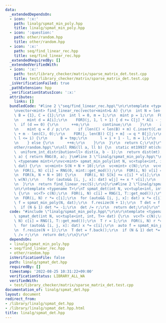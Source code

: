 ```yaml
---
data:
  _extendedDependsOn:
  - icon: ':x:'
    path: linalg/spmat_min_poly.hpp
    title: linalg/spmat_min_poly.hpp
  - icon: ':question:'
    path: other/random.hpp
    title: other/random.hpp
  - icon: ':x:'
    path: seq/find_linear_rec.hpp
    title: seq/find_linear_rec.hpp
  _extendedRequiredBy: []
  _extendedVerifiedWith:
  - icon: ':x:'
    path: test/library_checker/matrix/sparse_matrix_det.test.cpp
    title: test/library_checker/matrix/sparse_matrix_det.test.cpp
  _isVerificationFailed: true
  _pathExtension: hpp
  _verificationStatusIcon: ':x:'
  attributes:
    links: []
  bundledCode: "#line 2 \"seq/find_linear_rec.hpp\"\n\r\ntemplate <typename mint>\r\
    \nvector<mint> find_linear_rec(vector<mint>& A) {\r\n  int N = len(A);\r\n  vc<mint>\
    \ B = {1}, C = {1};\r\n  int l = 0, m = 1;\r\n  mint p = 1;\r\n  FOR(i, N) {\r\
    \n    mint d = A[i];\r\n    FOR3(j, 1, l + 1) { d += C[j] * A[i - j]; }\r\n  \
    \  if (d == 0) {\r\n      ++m;\r\n      continue;\r\n    }\r\n    auto tmp = C;\r\
    \n    mint q = d / p;\r\n    if (len(C) < len(B) + m) C.insert(C.end(), len(B)\
    \ + m - len(C), 0);\r\n    FOR(j, len(B)) C[j + m] -= q * B[j];\r\n    if (l +\
    \ l <= i) {\r\n      B = tmp;\r\n      l = i + 1 - l, m = 1;\r\n      p = d;\r\
    \n    } else {\r\n      ++m;\r\n    }\r\n  }\r\n  return C;\r\n}\r\n#line 2 \"\
    other/random.hpp\"\n\nll RNG(ll a, ll b) {\n  static mt19937 mt(chrono::steady_clock::now().time_since_epoch().count());\n\
    \  uniform_int_distribution<ll> dist(a, b - 1);\n  return dist(mt);\n}\n\nll RNG(ll\
    \ a) { return RNG(0, a); }\n#line 3 \"linalg/spmat_min_poly.hpp\"\n\r\ntemplate\
    \ <typename mint>\r\nvc<mint> spmat_min_poly(int N, vc<tuple<int, int, mint>>\
    \ dat) {\r\n  vc<mint> S(N + N + 10);\r\n  vc<mint> c(N);\r\n  vc<mint> v(N);\r\
    \n  FOR(i, N) c[i] = RNG(0, mint::get_mod());\r\n  FOR(i, N) v[i] = RNG(0, mint::get_mod());\r\
    \n  FOR(k, N + N + 10) {\r\n    FOR(i, N) S[k] += c[i] * v[i];\r\n    vc<mint>\
    \ w(N);\r\n    for (auto&& [i, j, x]: dat) w[j] += x * v[i];\r\n    swap(v, w);\r\
    \n  }\r\n  return find_linear_rec(S);\r\n}\r\n#line 2 \"linalg/spmat_det.hpp\"\
    \n\r\ntemplate <typename T>\r\nT spmat_det(int N, vc<tuple<int, int, T>> dat)\
    \ {\r\n  vc<T> c(N);\r\n  FOR(i, N) c[i] = RNG(1, T::get_mod());\r\n  T r = 1;\r\
    \n  FOR(i, N) r *= c[i];\r\n  for (auto&& [i, j, x]: dat) x *= c[i];\r\n  auto\
    \ f = spmat_min_poly(N, dat);\r\n  f.resize(N + 1);\r\n  T det = f.back();\r\n\
    \  if (N & 1) det *= -1;\r\n  det /= r;\r\n  return det;\r\n}\r\n"
  code: "#include \"linalg/spmat_min_poly.hpp\"\r\n\r\ntemplate <typename T>\r\nT\
    \ spmat_det(int N, vc<tuple<int, int, T>> dat) {\r\n  vc<T> c(N);\r\n  FOR(i,\
    \ N) c[i] = RNG(1, T::get_mod());\r\n  T r = 1;\r\n  FOR(i, N) r *= c[i];\r\n\
    \  for (auto&& [i, j, x]: dat) x *= c[i];\r\n  auto f = spmat_min_poly(N, dat);\r\
    \n  f.resize(N + 1);\r\n  T det = f.back();\r\n  if (N & 1) det *= -1;\r\n  det\
    \ /= r;\r\n  return det;\r\n}\r\n"
  dependsOn:
  - linalg/spmat_min_poly.hpp
  - seq/find_linear_rec.hpp
  - other/random.hpp
  isVerificationFile: false
  path: linalg/spmat_det.hpp
  requiredBy: []
  timestamp: '2022-08-25 10:31:22+09:00'
  verificationStatus: LIBRARY_ALL_WA
  verifiedWith:
  - test/library_checker/matrix/sparse_matrix_det.test.cpp
documentation_of: linalg/spmat_det.hpp
layout: document
redirect_from:
- /library/linalg/spmat_det.hpp
- /library/linalg/spmat_det.hpp.html
title: linalg/spmat_det.hpp
---
```

